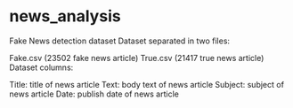 # news_analysis
Fake News detection dataset
Dataset separated in two files:

Fake.csv (23502 fake news article)
True.csv (21417 true news article)
Dataset columns:

Title: title of news article
Text: body text of news article
Subject: subject of news article
Date: publish date of news article
